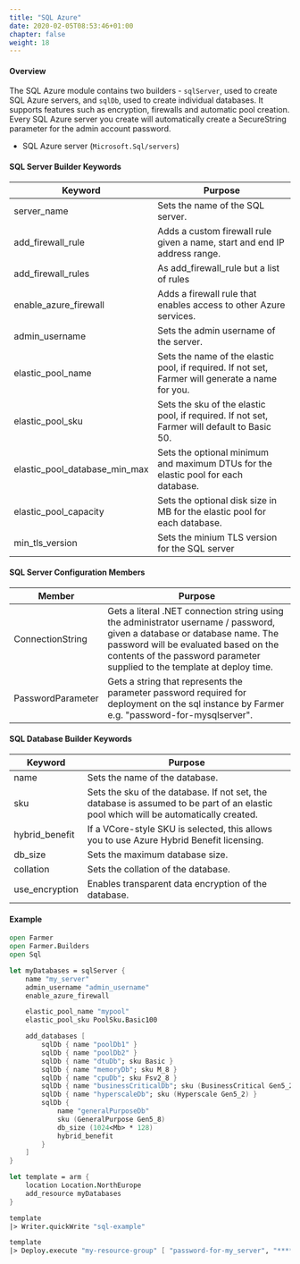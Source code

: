 ```yaml
---
title: "SQL Azure"
date: 2020-02-05T08:53:46+01:00
chapter: false
weight: 18
---
```


#### Overview
The SQL Azure module contains two builders - `sqlServer`, used to create SQL Azure servers, and `sqlDb`, used to create individual databases. It supports features such as encryption, firewalls and automatic pool creation. Every SQL Azure server you create will automatically create a SecureString parameter for the admin account password.

* SQL Azure server (`Microsoft.Sql/servers`)

#### SQL Server Builder Keywords
| Keyword | Purpose |
|-|-|
| server_name | Sets the name of the SQL server. |
| add_firewall_rule | Adds a custom firewall rule given a name, start and end IP address range. |
| add_firewall_rules | As add_firewall_rule but a list of rules |
| enable_azure_firewall | Adds a firewall rule that enables access to other Azure services. |
| admin_username | Sets the admin username of the server. |
| elastic_pool_name | Sets the name of the elastic pool, if required. If not set, Farmer will generate a name for you. |
| elastic_pool_sku | Sets the sku of the elastic pool, if required. If not set, Farmer will default to Basic 50. |
| elastic_pool_database_min_max | Sets the optional minimum and maximum DTUs for the elastic pool for each database. |
| elastic_pool_capacity | Sets the optional disk size in MB for the elastic pool for each database. |
| min_tls_version | Sets the minium TLS version for the SQL server |

#### SQL Server Configuration Members
| Member | Purpose |
|-|-|
| ConnectionString | Gets a literal .NET connection string using the administrator username / password, given a database or database name. The password will be evaluated based on the contents of the password parameter supplied to the template at deploy time. |
| PasswordParameter | Gets a string that represents the parameter password required for deployment on the sql instance by Farmer e.g. "password-for-mysqlserver".

#### SQL Database Builder Keywords

| Keyword | Purpose |
|-|-|
| name | Sets the name of the database. |
| sku | Sets the sku of the database. If not set, the database is assumed to be part of an elastic pool which will be automatically created. |
| hybrid_benefit | If a VCore-style SKU is selected, this allows you to use Azure Hybrid Benefit licensing. |
| db_size | Sets the maximum database size. |
| collation | Sets the collation of the database. |
| use_encryption | Enables transparent data encryption of the database. |

#### Example
```fsharp
open Farmer
open Farmer.Builders
open Sql

let myDatabases = sqlServer {
    name "my_server"
    admin_username "admin_username"
    enable_azure_firewall

    elastic_pool_name "mypool"
    elastic_pool_sku PoolSku.Basic100

    add_databases [
        sqlDb { name "poolDb1" }
        sqlDb { name "poolDb2" }
        sqlDb { name "dtuDb"; sku Basic }
        sqlDb { name "memoryDb"; sku M_8 }
        sqlDb { name "cpuDb"; sku Fsv2_8 }
        sqlDb { name "businessCriticalDb"; sku (BusinessCritical Gen5_2) }
        sqlDb { name "hyperscaleDb"; sku (Hyperscale Gen5_2) }
        sqlDb {
            name "generalPurposeDb"
            sku (GeneralPurpose Gen5_8)
            db_size (1024<Mb> * 128)
            hybrid_benefit
        }
    ]
}

let template = arm {
    location Location.NorthEurope
    add_resource myDatabases
}

template
|> Writer.quickWrite "sql-example"

template
|> Deploy.execute "my-resource-group" [ "password-for-my_server", "*****" ]
```
